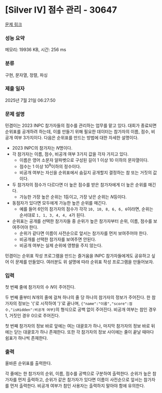 # [Silver IV] 점수 관리 - 30647 

[문제 링크](https://www.acmicpc.net/problem/30647) 

### 성능 요약

메모리: 19936 KB, 시간: 256 ms

### 분류

구현, 문자열, 정렬, 파싱

### 제출 일자

2025년 7월 21일 06:27:50

### 문제 설명

<p>민겸이는 2023 INPC 참가자들의 점수를 관리하는 업무를 맡고 있다. 대회가 종료되면 순위표를 공개하려 하는데, 이를 만들기 위해 필요한 데이터는 참가자의 이름, 점수, 비공개 여부 3가지이다. 다음은 순위표를 만드는 방법에 대한 자세한 설명이다.</p>

<ul>
	<li>2023 INPC의 참가자는 <em>N</em>명이다.</li>
	<li>각 참가자는 이름, 점수, 비공개 여부 3가지 값을 각자 가지고 있다.
	<ul>
		<li>이름은 영어 소문자 알파벳으로 구성된 길이 1 이상 10 이하의 문자열이다.</li>
		<li>점수는 1 이상 10<sup>9</sup>이하의 정수이다.</li>
		<li>비공개 여부는 자신을 순위표에서 숨길지 공개할지 결정하는 참 또는 거짓의 값이다.</li>
	</ul>
	</li>
	<li>두 참가자의 점수가 다르다면 더 높은 점수를 받은 참가자에게 더 높은 순위를 매긴다.
	<ul>
		<li>가능한 가장 높은 순위는 1등이고, 가장 낮은 순위는 <em>N</em>등이다.</li>
	</ul>
	</li>
	<li>동점자가 있다면 모두에게 가능한 높은 순위를 매긴다.
	<ul>
		<li>예를 들어 6인의 참가자의 점수가 각각 <code>10, 10, 8, 6, 6, 6</code>이라면, 순위는 순서대로 <code>1, 1, 3, 4, 4, 4</code>가 된다.</li>
	</ul>
	</li>
	<li>순위표는 공개를 선택한 참가자들 중 순위가 높은 참가자부터 순위, 이름, 점수를 보여주어야 한다.
	<ul>
		<li>순위가 같다면 이름이 사전순으로 앞서는 참가자를 먼저 보여주어야 한다.</li>
		<li>비공개를 선택한 참가자를 보여주면 안된다.</li>
		<li>비공개 여부는 실제 순위에 영향을 주지 않는다.</li>
	</ul>
	</li>
</ul>

<p>민겸이는 순위표 작성 프로그램을 만드는 즐거움을 INPC 참가자들에게도 공유하고 싶어 이 문제를 만들었다. 여러분도 위 설명에 따라 순위표 작성 프로그램을 만들어보자.</p>

### 입력 

 <p>첫 번째 줄에 참가자의 수 <em>N</em>이 주어진다.</p>

<p>두 번째 줄부터 <em>N</em>개의 줄에 걸쳐 하나의 줄 당 하나의 참가자의 정보가 주어진다. 한 참가자의 정보는 '{'로 시작하여 '}'로 끝나며, <code>{"name":"이름","score":점수,"isHidden":비공개 여부}</code>의 형식으로 공백 없이 주어진다. 비공개 여부는 참인 경우 1, 거짓인 경우 0으로 주어진다.</p>

<p>첫 번째 참가자의 정보 바로 앞에는 여는 대괄호가 하나, 마지막 참가자의 정보 바로 뒤에는 닫는 대괄호가 하나 존재한다. 또한 각 참가자의 정보 사이에는 줄이 끝날 때마다 쉼표가 하나씩 존재한다.</p>

### 출력 

 <p>올바른 순위표를 출력한다.</p>

<p>각 줄에는 한 참가자의 순위, 이름, 점수를 공백으로 구분하여 출력한다. 순위가 높은 참가자를 먼저 출력하고, 순위가 같은 참가자가 있다면 이름이 사전순으로 앞서는 참가자를 먼저 출력한다. 비공개 여부가 참인 사용자는 출력하지 말아야 함에 유의한다.</p>

